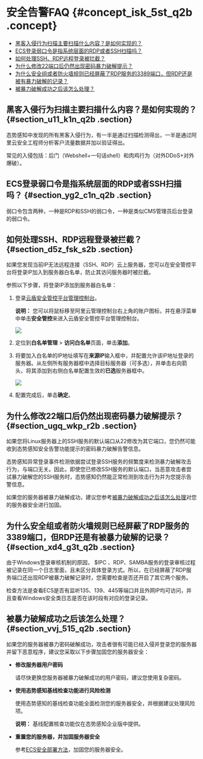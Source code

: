 # 安全告警FAQ {#concept_isk_5st_q2b .concept}

-   [黑客入侵行为扫描主要扫描什么内容？是如何实现的？](#)
-   [ECS登录弱口令是指系统层面的RDP或者SSH扫描吗？](#)
-   [如何处理SSH、RDP远程登录被拦截？](#)
-   [为什么修改22端口后仍然出现密码暴力破解提示？](#)
-   [为什么安全组或者防火墙规则已经屏蔽了RDP服务的3389端口，但RDP还是被有暴力破解的记录？](#)
-   [被暴力破解成功之后该怎么处理？](#)

## 黑客入侵行为扫描主要扫描什么内容？是如何实现的？ {#section_u11_k1n_q2b .section}

态势感知中发现的所有黑客入侵行为，有一半是通过扫描检测得出，一半是通过阿里云安全工程师分析客户流量数据并加以验证得出。

常见的入侵包括：后门（Webshell+一句话shell）和肉鸡行为（对外DDoS+对外爆破）。

## ECS登录弱口令是指系统层面的RDP或者SSH扫描吗？ {#section_yg2_c1n_q2b .section}

弱口令包含两种，一种是RDP和SSH的弱口令，一种是类似CMS管理员后台登录的弱口令。

## 如何处理SSH、RDP远程登录被拦截？ {#section_d5z_fsk_s2b .section}

如果您发现当前IP无法远程连接（SSH、RDP）云上服务器，您可以在安全管控平台将登录IP加入到服务器白名单，防止其访问服务器时被拦截。

参照以下步骤，将登录IP添加到服务器白名单：

1.  登录[云盾安全管控平台管理控制台](https://yundun.console.aliyun.com/?p=sc#/)。

    **说明：** 您可以将鼠标移至阿里云管理控制台右上角的账户图标，并在悬浮菜单中单击**安全管控**来进入云盾安全管控平台管理控制台。

    ![](http://static-aliyun-doc.oss-cn-hangzhou.aliyuncs.com/assets/img/17025/15483821108963_zh-CN.png)

2.  定位到**白名单管理** \> **访问白名单**页面，单击**添加**。
3.  将要加入白名单的IP地址填写在**来源IP**输入框中，并配置允许该IP地址登录的服务器。从左侧所有服务器框中选择目标服务器（可多选），并单击右向箭头，将其添加到右侧白名单配置生效的**已选**服务器框中。

    ![](http://static-aliyun-doc.oss-cn-hangzhou.aliyuncs.com/assets/img/17025/15483821108964_zh-CN.png)

4.  配置完成后，单击**确定**。

## 为什么修改22端口后仍然出现密码暴力破解提示？ {#section_ugq_wkp_r2b .section}

如果您将Linux服务器上的SSH服务的默认端口从22修改为其它端口，您仍然可能收到态势感知安全告警功能提示的密码暴力破解告警信息。

态势感知异常登录事件检测依据尝试登录SSH服务的频繁度来检测暴力破解攻击行为，与端口无关。因此，即使您已修改SSH服务的默认端口，当恶意攻击者尝试暴力破解您的SSH服务时，态势感知仍然能正常检测到攻击行为并为您提示告警信息。

如果您的服务器被暴力破解成功，建议您参考[被暴力破解成功之后该怎么处理](#)对您的服务器安全进行加固。

## 为什么安全组或者防火墙规则已经屏蔽了RDP服务的3389端口，但RDP还是有被暴力破解的记录？ {#section_xd4_g3t_q2b .section}

由于Windows登录审核机制的原因， $IPC 、RDP、SAMBA服务的登录审核过程被记录在同一个日志里面，且未区分具体登录方式。所以，在已经屏蔽了RDP服务端口还出现RDP被暴力破解记录时，您需要检查是否还开启了其它两个服务。

检查方法是查看ECS是否有监听135、139、445等端口并且外网IP均可访问，并且查看Windows安全类日志是否在该时段有对应的登录记录。

## 被暴力破解成功之后该怎么处理？ {#section_vvj_515_q2b .section}

如果您的服务器被暴力密码破解成功，攻击者很有可能已经入侵并登录您的服务器并留下恶意程序，建议您采取以下步骤加固您的服务器安全：

-   **修改服务器用户密码**

    请尽快更换您服务器被暴力破解成功的用户密码，建议您使用复杂密码。

-   **使用态势感知基线检查功能进行风险检测**

    使用态势感知的基线检查功能全面检测您的服务器安全，并根据建议处理风险项。

    **说明：** 基线配置核查功能仅在态势感知企业版中提供。

-   **重置您的服务器，并加固服务器安全**

    参考[ECS安全部署方法](https://help.aliyun.com/document_detail/37538.html)，加固您的服务器安全。


